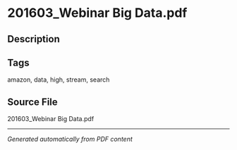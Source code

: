 # 201603_Webinar Big Data.pdf

## Description

## Tags
amazon, data, high, stream, search

## Source File
201603_Webinar Big Data.pdf

---
*Generated automatically from PDF content*
